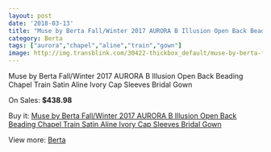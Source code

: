 ```yaml
---
layout: post
date: '2018-03-13'
title: "Muse by Berta Fall/Winter 2017 AURORA B Illusion Open Back Beading Chapel Train Satin Aline Ivory Cap Sleeves Bridal Gown"
category: Berta
tags: ["aurora","chapel","aline","train","gown"]
image: http://img.transblink.com/30422-thickbox_default/muse-by-berta-fall-winter-2017-aurora-b-illusion-open-back-beading-chapel-train-satin-aline-ivory-cap-sleeves-bridal-gown.jpg
---
```

Muse by Berta Fall/Winter 2017 AURORA B Illusion Open Back Beading Chapel Train Satin Aline Ivory Cap Sleeves Bridal Gown

On Sales: **$438.98**
<a href="https://www.transblink.com/en/berta/10209-muse-by-berta-fall-winter-2017-aurora-b-illusion-open-back-beading-chapel-train-satin-aline-ivory-cap-sleeves-bridal-gown.html"><amp-img layout="responsive" width="600" height="600" src="//img.transblink.com/30422-thickbox_default/muse-by-berta-fall-winter-2017-aurora-b-illusion-open-back-beading-chapel-train-satin-aline-ivory-cap-sleeves-bridal-gown.jpg" alt="Muse by Berta Fall/Winter 2017 AURORA B Illusion Open Back Beading Chapel Train Satin Aline Ivory Cap Sleeves Bridal Gown 0" /></a>
<a href="https://www.transblink.com/en/berta/10209-muse-by-berta-fall-winter-2017-aurora-b-illusion-open-back-beading-chapel-train-satin-aline-ivory-cap-sleeves-bridal-gown.html"><amp-img layout="responsive" width="600" height="600" src="//img.transblink.com/30425-thickbox_default/muse-by-berta-fall-winter-2017-aurora-b-illusion-open-back-beading-chapel-train-satin-aline-ivory-cap-sleeves-bridal-gown.jpg" alt="Muse by Berta Fall/Winter 2017 AURORA B Illusion Open Back Beading Chapel Train Satin Aline Ivory Cap Sleeves Bridal Gown 1" /></a>
<a href="https://www.transblink.com/en/berta/10209-muse-by-berta-fall-winter-2017-aurora-b-illusion-open-back-beading-chapel-train-satin-aline-ivory-cap-sleeves-bridal-gown.html"><amp-img layout="responsive" width="600" height="600" src="//img.transblink.com/30424-thickbox_default/muse-by-berta-fall-winter-2017-aurora-b-illusion-open-back-beading-chapel-train-satin-aline-ivory-cap-sleeves-bridal-gown.jpg" alt="Muse by Berta Fall/Winter 2017 AURORA B Illusion Open Back Beading Chapel Train Satin Aline Ivory Cap Sleeves Bridal Gown 2" /></a>
<a href="https://www.transblink.com/en/berta/10209-muse-by-berta-fall-winter-2017-aurora-b-illusion-open-back-beading-chapel-train-satin-aline-ivory-cap-sleeves-bridal-gown.html"><amp-img layout="responsive" width="600" height="600" src="//img.transblink.com/30423-thickbox_default/muse-by-berta-fall-winter-2017-aurora-b-illusion-open-back-beading-chapel-train-satin-aline-ivory-cap-sleeves-bridal-gown.jpg" alt="Muse by Berta Fall/Winter 2017 AURORA B Illusion Open Back Beading Chapel Train Satin Aline Ivory Cap Sleeves Bridal Gown 3" /></a>

Buy it: [Muse by Berta Fall/Winter 2017 AURORA B Illusion Open Back Beading Chapel Train Satin Aline Ivory Cap Sleeves Bridal Gown](https://www.transblink.com/en/berta/10209-muse-by-berta-fall-winter-2017-aurora-b-illusion-open-back-beading-chapel-train-satin-aline-ivory-cap-sleeves-bridal-gown.html "Muse by Berta Fall/Winter 2017 AURORA B Illusion Open Back Beading Chapel Train Satin Aline Ivory Cap Sleeves Bridal Gown")

View more: [Berta](https://www.transblink.com/en/81-berta "Berta")